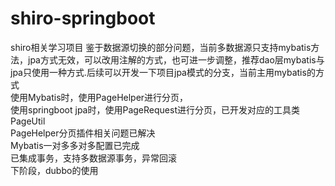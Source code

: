 # shiro-springboot
shiro相关学习项目
鉴于数据源切换的部分问题，当前多数据源只支持mybatis方法，jpa方式无效，可以改用注解的方式，也可进一步调整，推荐dao层mybatis与jpa只使用一种方式.后续可以开发一下项目jpa模式的分支，当前主用mybatis的方式\
使用Mybatis时，使用PageHelper进行分页，\
使用springboot jpa时，使用PageRequest进行分页，已开发对应的工具类PageUtil\
PageHelper分页插件相关问题已解决\
Mybatis一对多多对多配置已完成\
已集成事务，支持多数据源事务，异常回滚\
下阶段，dubbo的使用
